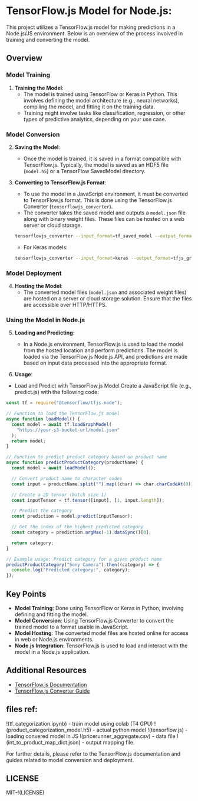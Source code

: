# TensorFlow.js Model for Node.js:

This project utilizes a TensorFlow.js model for making predictions in a Node.js/JS environment. Below is an overview of the process involved in training and converting the model.

## Overview

### Model Training

1. **Training the Model**:
   - The model is trained using TensorFlow or Keras in Python. This involves defining the model architecture (e.g., neural networks), compiling the model, and fitting it on the training data.
   - Training might involve tasks like classification, regression, or other types of predictive analytics, depending on your use case.

### Model Conversion

2. **Saving the Model**:

   - Once the model is trained, it is saved in a format compatible with TensorFlow.js. Typically, the model is saved as an HDF5 file (`model.h5`) or a TensorFlow SavedModel directory.

3. **Converting to TensorFlow.js Format**:

   - To use the model in a JavaScript environment, it must be converted to TensorFlow.js format. This is done using the TensorFlow.js Converter (`tensorflowjs_converter`).
   - The converter takes the saved model and outputs a `model.json` file along with binary weight files. These files can be hosted on a web server or cloud storage.

   ```bash
   tensorflowjs_converter --input_format=tf_saved_model --output_format=tfjs_graph_model /path/to/saved_model /path/to/tfjs_model
   ```

   - For Keras models:

   ```bash
   tensorflowjs_converter --input_format=keras --output_format=tfjs_graph_model /path/to/model.h5 /path/to/tfjs_model
   ```

### Model Deployment

4. **Hosting the Model**:
   - The converted model files (`model.json` and associated weight files) are hosted on a server or cloud storage solution. Ensure that the files are accessible over HTTP/HTTPS.

### Using the Model in Node.js

5. **Loading and Predicting**:

   - In a Node.js environment, TensorFlow.js is used to load the model from the hosted location and perform predictions. The model is loaded via the TensorFlow.js Node.js API, and predictions are made based on input data processed into the appropriate format.

6. **Usage**:

- Load and Predict with TensorFlow.js Model
  Create a JavaScript file (e.g., predict.js) with the following code:

```js
const tf = require("@tensorflow/tfjs-node");

// Function to load the TensorFlow.js model
async function loadModel() {
  const model = await tf.loadGraphModel(
    "https://your-s3-bucket-url/model.json"
  );
  return model;
}

// Function to predict product category based on product name
async function predictProductCategory(productName) {
  const model = await loadModel();

  // Convert product name to character codes
  const input = productName.split("").map((char) => char.charCodeAt(0));

  // Create a 2D tensor (batch size 1)
  const inputTensor = tf.tensor([input], [1, input.length]);

  // Predict the category
  const prediction = model.predict(inputTensor);

  // Get the index of the highest predicted category
  const category = prediction.argMax(-1).dataSync()[0];

  return category;
}

// Example usage: Predict category for a given product name
predictProductCategory("Sony Camera").then((category) => {
  console.log("Predicted category:", category);
});
```

## Key Points

- **Model Training**: Done using TensorFlow or Keras in Python, involving defining and fitting the model.
- **Model Conversion**: Using TensorFlow.js Converter to convert the trained model to a format usable in JavaScript.
- **Model Hosting**: The converted model files are hosted online for access in web or Node.js environments.
- **Node.js Integration**: TensorFlow.js is used to load and interact with the model in a Node.js application.

## Additional Resources

- [TensorFlow.js Documentation](https://www.tensorflow.org/js)
- [TensorFlow.js Converter Guide](https://www.tensorflow.org/js/guide/conversion)

## files ref:

!(tf_categorization.ipynb) - train model using colab (T4 GPU)
!(product_categorization_model.h5) - actual python model
!(tensorflow.js) - loading convered model in JS
!(pricerunner_aggregate.csv) - data file
!(int_to_product_map_dict.json) - output mapping file.

For further details, please refer to the TensorFlow.js documentation and guides related to model conversion and deployment.

## LICENSE

MIT-!(LICENSE)
